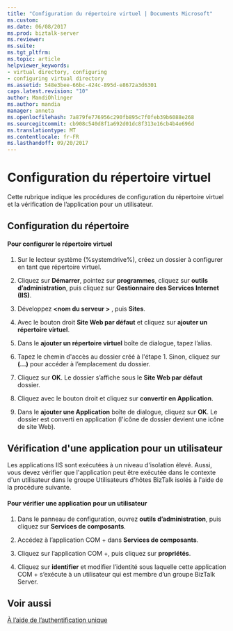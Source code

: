 ```yaml
---
title: "Configuration du répertoire virtuel | Documents Microsoft"
ms.custom: 
ms.date: 06/08/2017
ms.prod: biztalk-server
ms.reviewer: 
ms.suite: 
ms.tgt_pltfrm: 
ms.topic: article
helpviewer_keywords:
- virtual directory, configuring
- configuring virtual directory
ms.assetid: 548e3bee-66bc-424c-895d-e8672a3d6301
caps.latest.revision: "10"
author: MandiOhlinger
ms.author: mandia
manager: anneta
ms.openlocfilehash: 7a879fe776956c290fb895c7f0feb39b6088e268
ms.sourcegitcommit: cb908c540d8f1a692d01dc8f313e16cb4b4e696d
ms.translationtype: MT
ms.contentlocale: fr-FR
ms.lasthandoff: 09/20/2017
---
```

# <a name="configuring-the-virtual-directory"></a>Configuration du répertoire virtuel
Cette rubrique indique les procédures de configuration du répertoire virtuel et la vérification de l’application pour un utilisateur.  
  
## <a name="configuring-the-directory"></a>Configuration du répertoire  
  
#### <a name="to-configure-the-virtual-directory"></a>Pour configurer le répertoire virtuel  
  
1.  Sur le lecteur système (%systemdrive%), créez un dossier à configurer en tant que répertoire virtuel.  
  
2.  Cliquez sur **Démarrer**, pointez sur **programmes**, cliquez sur **outils d’administration**, puis cliquez sur **Gestionnaire des Services Internet (IIS)**.  
  
3.  Développez  **\<nom du serveur >** , puis **Sites**.  
  
4.  Avec le bouton droit **Site Web par défaut** et cliquez sur **ajouter un répertoire virtuel**.  
  
5.  Dans le **ajouter un répertoire virtuel** boîte de dialogue, tapez l’alias.  
  
6.  Tapez le chemin d'accès au dossier créé à l'étape 1. Sinon, cliquez sur **(...)**  pour accéder à l’emplacement du dossier.  
  
7.  Cliquez sur **OK**. Le dossier s’affiche sous le **Site Web par défaut** dossier.  
  
8.  Cliquez avec le bouton droit et cliquez sur **convertir en Application**.  
  
9. Dans le **ajouter une Application** boîte de dialogue, cliquez sur **OK**. Le dossier est converti en application (l'icône de dossier devient une icône de site Web).  
  
## <a name="verifying-an-application-for-a-user"></a>Vérification d'une application pour un utilisateur  
 Les applications IIS sont exécutées à un niveau d'isolation élevé. Aussi, vous devez vérifier que l'application peut être exécutée dans le contexte d'un utilisateur dans le groupe Utilisateurs d'hôtes BizTalk isolés à l'aide de la procédure suivante.  
  
#### <a name="to-verify-an-application-for-a-user"></a>Pour vérifier une application pour un utilisateur  
  
1.  Dans le panneau de configuration, ouvrez **outils d’administration**, puis cliquez sur **Services de composants**.  
  
2.  Accédez à l’application COM + dans **Services de composants**.  
  
3.  Cliquez sur l’application COM +, puis cliquez sur **propriétés**.  
  
4.  Cliquez sur **identifier** et modifier l’identité sous laquelle cette application COM + s’exécute à un utilisateur qui est membre d’un groupe BizTalk Server.  
  
## <a name="see-also"></a>Voir aussi  
 [À l’aide de l’authentification unique](../core/using-single-sign-on3.md)